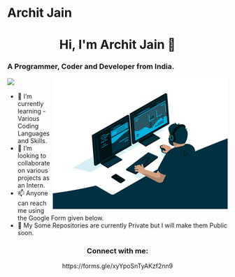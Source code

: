 # Archit Jain
<h1 align='center'>Hi, I'm Archit Jain 👋</h1>
<h3>A Programmer, Coder and Developer from India.</h3>
<img align='right' width='400' alt='Coder' src='coder.gif'>

![](https://komarev.com/ghpvc/?username=architj6&style=plastic&color=orange)

- 🌱 I’m currently learning - Various Coding Languages and Skills.
- 👯 I’m looking to collaborate on various projects as an Intern.
- 📫 Anyone can reach me using the Google Form given below.
- :page_with_curl: My Some Repositories are currently Private but I will make them Public soon.

<h3 align='center'> Connect with me:</h3>
<p align='center'>https://forms.gle/xyYpoSnTyAKzf2nn9</p>
